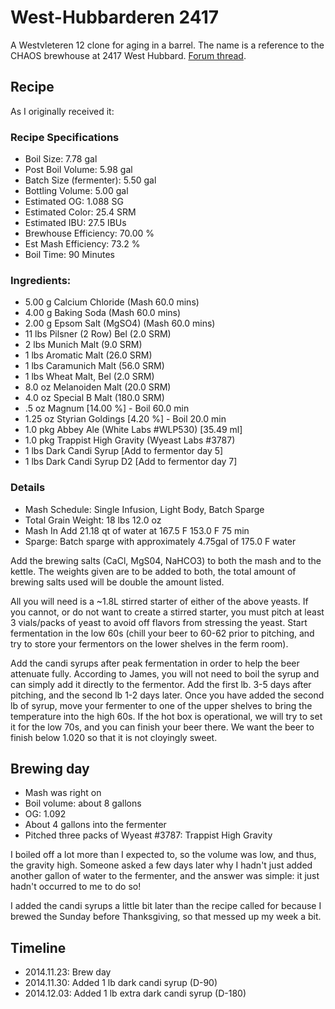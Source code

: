 # West-Hubbarderen 2417
A Westvleteren 12 clone for aging in a barrel. The name is a reference to the CHAOS brewhouse at 2417 West Hubbard. [Forum thread](http://www.chaosbrewclub.net/forum/barrel-aging/west-hubbarderen-2417-belgian-dark-strong).

## Recipe
As I originally received it:

### Recipe Specifications
* Boil Size: 7.78 gal
* Post Boil Volume: 5.98 gal
* Batch Size (fermenter): 5.50 gal
* Bottling Volume: 5.00 gal
* Estimated OG: 1.088 SG
* Estimated Color: 25.4 SRM
* Estimated IBU: 27.5 IBUs
* Brewhouse Efficiency: 70.00 %
* Est Mash Efficiency: 73.2 %
* Boil Time: 90 Minutes

### Ingredients:
* 5.00 g Calcium Chloride (Mash 60.0 mins)
* 4.00 g Baking Soda (Mash 60.0 mins)
* 2.00 g Epsom Salt (MgSO4) (Mash 60.0 mins)
* 11 lbs Pilsner (2 Row) Bel (2.0 SRM)
* 2 lbs Munich Malt (9.0 SRM)
* 1 lbs Aromatic Malt (26.0 SRM)
* 1 lbs Caramunich Malt (56.0 SRM)
* 1 lbs Wheat Malt, Bel (2.0 SRM)
* 8.0 oz Melanoiden Malt (20.0 SRM)
* 4.0 oz Special B Malt (180.0 SRM)
* .5 oz Magnum [14.00 %] - Boil 60.0 min
* 1.25 oz Styrian Goldings [4.20 %] - Boil 20.0 min
* 1.0 pkg Abbey Ale (White Labs #WLP530) [35.49 ml]
* 1.0 pkg Trappist High Gravity (Wyeast Labs #3787)
* 1 lbs Dark Candi Syrup [Add to fermentor day 5]
* 1 lbs Dark Candi Syrup D2 [Add to fermentor day 7]

### Details
* Mash Schedule: Single Infusion, Light Body, Batch Sparge
* Total Grain Weight: 18 lbs 12.0 oz
* Mash In Add 21.18 qt of water at 167.5 F 153.0 F 75 min
* Sparge: Batch sparge with approximately 4.75gal of 175.0 F water

Add the brewing salts (CaCl, MgS04, NaHCO3) to both the mash and to the kettle. The weights given are to be added to both, the total amount of brewing salts  used will be double the amount listed.

All you will need is a ~1.8L stirred starter of either of the above yeasts.  If you cannot, or do not want to create a stirred starter, you must pitch at least 3 vials/packs of yeast to avoid off flavors from stressing the yeast.  Start fermentation in the low 60s (chill your beer to 60-62 prior to pitching,  and try to store your fermentors on the lower shelves in the ferm room).

Add the candi syrups after peak fermentation in order to help the beer attenuate fully.  According to James, you will not need to boil the syrup and can simply add it directly to the fermentor.  Add the first lb. 3-5 days after pitching, and the second lb 1-2 days later.  Once you have added the second lb of syrup, move your fermenter to one of the upper shelves to bring the temperature into the high 60s.  If the hot box is operational, we will try to set it for the low 70s, and you can finish your beer there.  We want the beer  to finish below 1.020 so that it is not cloyingly sweet.

## Brewing day
* Mash was right on
* Boil volume: about 8 gallons
* OG: 1.092
* About 4 gallons into the fermenter
* Pitched three packs of Wyeast #3787: Trappist High Gravity

I boiled off a lot more than I expected to, so the volume was low, and thus, the gravity high. Someone asked a few days later why I hadn't just added another gallon of water to the fermenter, and the answer was simple: it just hadn't occurred to me to do so!

I added the candi syrups a little bit later than the recipe called for because I brewed the Sunday before Thanksgiving, so that messed up my week a bit.

## Timeline
* 2014.11.23: Brew day
* 2014.11.30: Added 1 lb dark candi syrup (D-90)
* 2014.12.03: Added 1 lb extra dark candi syrup (D-180)
